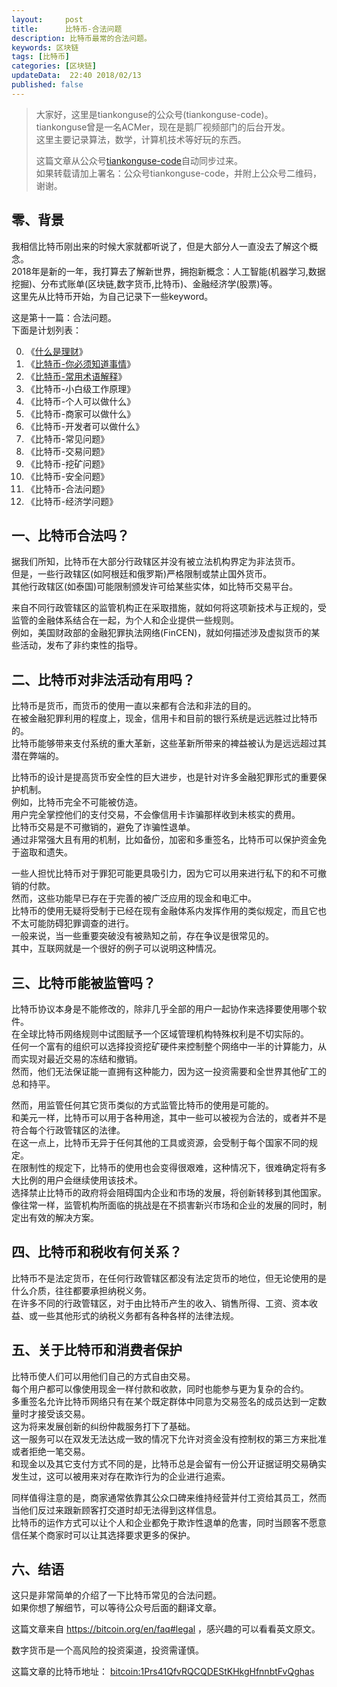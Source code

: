 ```yaml
---   
layout:     post  
title:      比特币-合法问题  
description: 比特币最常的合法问题。  
keywords: 区块链  
tags: [比特币]  
categories: [区块链]  
updateData:  22:40 2018/02/13
published: false  
---  
```

  
  
>   
> 大家好，这里是tiankonguse的公众号(tiankonguse-code)。    
> tiankonguse曾是一名ACMer，现在是鹅厂视频部门的后台开发。    
> 这里主要记录算法，数学，计算机技术等好玩的东西。   
>      
> 这篇文章从公众号[tiankonguse-code](https://mp.weixin.qq.com/s/XD3ZL6cUSDh4UCrC8eMoLw)自动同步过来。    
> 如果转载请加上署名：公众号tiankonguse-code，并附上公众号二维码，谢谢。  
>    
  

## 零、背景 

我相信比特币刚出来的时候大家就都听说了，但是大部分人一直没去了解这个概念。  
2018年是新的一年，我打算去了解新世界，拥抱新概念：人工智能(机器学习,数据挖掘)、分布式账单(区块链,数字货币,比特币)、金融经济学(股票)等。  
这里先从比特币开始，为自己记录下一些keyword。  


这是第十一篇：合法问题。  
下面是计划列表：  

0. 《[什么是理财](http://mp.weixin.qq.com/s/jghH-D6CC_mGEFkkNnvC3A)》
1. 《[比特币-你必须知道事情](http://mp.weixin.qq.com/s/pu8e18eC2mBQxB9z01ETjg)》  
2. 《[比特币-常用术语解释](https://mp.weixin.qq.com/s/3P9Tv6iO89p6xHpD1r_41Q)》  
3. 《比特币-小白级工作原理》  
4. 《比特币-个人可以做什么》  
5. 《比特币-商家可以做什么》  
6. 《比特币-开发者可以做什么》  
7. 《比特币-常见问题》   
8. 《比特币-交易问题》  
9. 《比特币-挖矿问题》  
10. 《比特币-安全问题》  
11. 《比特币-合法问题》  
12. 《比特币-经济学问题》 



## 一、比特币合法吗？  

据我们所知，比特币在大部分行政辖区并没有被立法机构界定为非法货币。  
但是，一些行政辖区(如阿根廷和俄罗斯)严格限制或禁止国外货币。  
其他行政辖区(如泰国)可能限制颁发许可给某些实体，如比特币交易平台。  


来自不同行政管辖区的监管机构正在采取措施，就如何将这项新技术与正规的，受监管的金融体系结合在一起，为个人和企业提供一些规则。  
例如，美国财政部的金融犯罪执法网络(FinCEN)，就如何描述涉及虚拟货币的某些活动，发布了非约束性的指导。  


## 二、比特币对非法活动有用吗？  


比特币是货币，而货币的使用一直以来都有合法和非法的目的。  
在被金融犯罪利用的程度上，现金，信用卡和目前的银行系统是远远胜过比特币的。  
比特币能够带来支付系统的重大革新，这些革新所带来的裨益被认为是远远超过其潜在弊端的。  


比特币的设计是提高货币安全性的巨大进步，也是针对许多金融犯罪形式的重要保护机制。  
例如，比特币完全不可能被仿造。  
用户完全掌控他们的支付交易，不会像信用卡诈骗那样收到未核实的费用。  
比特币交易是不可撤销的，避免了诈骗性退单。  
通过非常强大且有用的机制，比如备份，加密和多重签名，比特币可以保护资金免于盗取和遗失。  


一些人担忧比特币对于罪犯可能更具吸引力，因为它可以用来进行私下的和不可撤销的付款。  
然而，这些功能早已存在于完善的被广泛应用的现金和电汇中。  
比特币的使用无疑将受制于已经在现有金融体系内发挥作用的类似规定，而且它也不太可能防碍犯罪调查的进行。  
一般来说，当一些重要突破没有被熟知之前，存在争议是很常见的。  
其中，互联网就是一个很好的例子可以说明这种情况。   


## 三、比特币能被监管吗？  


比特币协议本身是不能修改的，除非几乎全部的用户一起协作来选择要使用哪个软件。  
在全球比特币网络规则中试图赋予一个区域管理机构特殊权利是不切实际的。  
任何一个富有的组织可以选择投资挖矿硬件来控制整个网络中一半的计算能力，从而实现对最近交易的冻结和撤销。  
然而，他们无法保证能一直拥有这种能力，因为这一投资需要和全世界其他矿工的总和持平。  


然而，用监管任何其它货币类似的方式监管比特币的使用是可能的。  
和美元一样，比特币可以用于各种用途，其中一些可以被视为合法的，或者并不是符合每个行政管辖区的法律。  
在这一点上，比特币无异于任何其他的工具或资源，会受制于每个国家不同的规定。  
在限制性的规定下，比特币的使用也会变得很艰难，这种情况下，很难确定将有多大比例的用户会继续使用该技术。  
选择禁止比特币的政府将会阻碍国内企业和市场的发展，将创新转移到其他国家。  
像往常一样，监管机构所面临的挑战是在不损害新兴市场和企业的发展的同时，制定出有效的解决方案。  

## 四、比特币和税收有何关系？  

比特币不是法定货币，在任何行政管辖区都没有法定货币的地位，但无论使用的是什么介质，往往都要承担纳税义务。  
在许多不同的行政管辖区，对于由比特币产生的收入、销售所得、工资、资本收益、或一些其他形式的纳税义务都有各种各样的法律法规。  

## 五、关于比特币和消费者保护  

比特币使人们可以用他们自己的方式自由交易。  
每个用户都可以像使用现金一样付款和收款，同时也能参与更为复杂的合约。  
多重签名允许比特币网络只有在某个既定群体中同意为交易签名的成员达到一定数量时才接受该交易。  
这为将来发展创新的纠纷仲裁服务打下了基础。  
这一服务可以在双发无法达成一致的情况下允许对资金没有控制权的第三方来批准或者拒绝一笔交易。  
和现金以及其它支付方式不同的是，比特币总是会留有一份公开证据证明交易确实发生过，这可以被用来对存在欺诈行为的企业进行追索。  


同样值得注意的是，商家通常依靠其公众口碑来维持经营并付工资给其员工，然而当他们反过来跟新顾客打交道时却无法得到这样信息。  
比特币的运作方式可以让个人和企业都免于欺诈性退单的危害，同时当顾客不愿意信任某个商家时可以让其选择要求更多的保护。  


## 六、结语  


这只是非常简单的介绍了一下比特币常见的合法问题。  
如果你想了解细节，可以等待公众号后面的翻译文章。  

这篇文章来自 https://bitcoin.org/en/faq#legal ，感兴趣的可以看看英文原文。  

 
数字货币是一个高风险的投资渠道，投资需谨慎。  

这篇文章的比特币地址： [bitcoin:1Prs41QfvRQCQDEStKHkgHfnnbtFvQghas](bitcoin:1Prs41QfvRQCQDEStKHkgHfnnbtFvQghas)     

